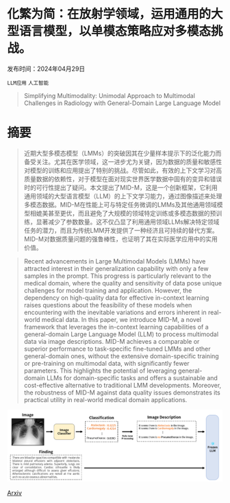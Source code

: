 # 化繁为简：在放射学领域，运用通用的大型语言模型，以单模态策略应对多模态挑战。

发布时间：2024年04月29日

`LLM应用` `人工智能`

> Simplifying Multimodality: Unimodal Approach to Multimodal Challenges in Radiology with General-Domain Large Language Model

# 摘要

> 近期大型多模态模型（LMMs）的突破因其在少量样本提示下的泛化能力而备受关注。尤其在医学领域，这一进步尤为关键，因为数据的质量和敏感性对模型的训练和应用提出了特别的挑战。尽管如此，有效的上下文学习对高质量数据的依赖性，对于模型在面对现实世界医学数据中固有的变异和错误时的可行性提出了疑问。本文提出了MID-M，这是一个创新框架，它利用通用领域的大型语言模型（LLM）的上下文学习能力，通过图像描述来处理多模态数据。MID-M在性能上可与特定任务微调的LMMs及其他通用领域模型相媲美甚至更优，而且避免了大规模的领域特定训练或多模态数据的预训练，显著减少了参数数量。这不仅凸显了利用通用领域LLMs解决特定领域任务的潜力，而且为传统LMM开发提供了一种经济且可持续的替代方案。MID-M对数据质量问题的强鲁棒性，也证明了其在实际医学应用中的实用价值。

> Recent advancements in Large Multimodal Models (LMMs) have attracted interest in their generalization capability with only a few samples in the prompt. This progress is particularly relevant to the medical domain, where the quality and sensitivity of data pose unique challenges for model training and application. However, the dependency on high-quality data for effective in-context learning raises questions about the feasibility of these models when encountering with the inevitable variations and errors inherent in real-world medical data. In this paper, we introduce MID-M, a novel framework that leverages the in-context learning capabilities of a general-domain Large Language Model (LLM) to process multimodal data via image descriptions. MID-M achieves a comparable or superior performance to task-specific fine-tuned LMMs and other general-domain ones, without the extensive domain-specific training or pre-training on multimodal data, with significantly fewer parameters. This highlights the potential of leveraging general-domain LLMs for domain-specific tasks and offers a sustainable and cost-effective alternative to traditional LMM developments. Moreover, the robustness of MID-M against data quality issues demonstrates its practical utility in real-world medical domain applications.

![化繁为简：在放射学领域，运用通用的大型语言模型，以单模态策略应对多模态挑战。](../../../paper_images/2405.01591/figure1_0409_LT.png)

[Arxiv](https://arxiv.org/abs/2405.01591)